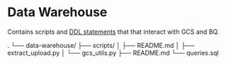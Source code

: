 # Data Warehouse

Contains scripts and [DDL statements](https://cloud.google.com/bigquery/docs/reference/standard-sql/data-definition-language) that that interact with GCS and BQ.

.
└── data-warehouse/
    ├── scripts/
    │   ├── README.md
    │   ├── extract_upload.py
    │   └── gcs_utils.py
    ├── README.md
    └── queries.sql
